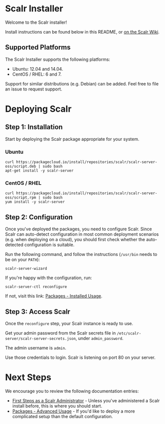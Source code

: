 Scalr Installer
===============

Welcome to the Scalr installer!

Install instructions can be found below in this README, or
[on the Scalr Wiki][00].


Supported Platforms
-------------------

The Scalr Installer supports the following platforms:

  + Ubuntu: 12.04 and 14.04.
  + CentOS / RHEL: 6 and 7.

Support for similar distributions (e.g. Debian) can be added. Feel free to
file an issue to request support.


Deploying Scalr
===============

Step 1: Installation
--------------------

Start by deploying the Scalr package appropriate for your system.

### Ubuntu ###

    curl https://packagecloud.io/install/repositories/scalr/scalr-server-oss/script.deb | sudo bash
    apt-get install -y scalr-server

### CentOS / RHEL ###

    curl https://packagecloud.io/install/repositories/scalr/scalr-server-oss/script.rpm | sudo bash
    yum install -y scalr-server


Step 2: Configuration
---------------------

Once you've deployed the packages, you need to configure Scalr. Since Scalr
can auto-detect configuration in most common deployment scenarios (e.g. when
deploying on a cloud), you should first check whether the auto-detected
configuration is suitable.

Run the following command, and follow the instructions (`/usr/bin` needs to
be on your `PATH`):

    scalr-server-wizard

If you're happy with the configuration, run:

    scalr-server-ctl reconfigure

If not, visit this link: [Packages - Installed Usage][20].


Step 3: Access Scalr
--------------------

Once the `reconfigure` step, your Scalr instance is ready to use.

Get your admin password from the Scalr secrets file in
`/etc/scalr-server/scalr-server-secrets.json`, under `admin_password`.

The admin username is `admin`.

Use those credentials to login. Scalr is listening on port 80 on your server.


Next Steps
==========

We encourage you to review the following documentation entries:

  + [First Steps as a Scalr Administrator][10] - Unless you've administered a
    Scalr install before, this is where you should start.
  + [Packages - Advanced Usage][20] - If you'd like to deploy a more
    complicated setup than the default configuration.


  [00]: https://scalr-wiki.atlassian.net/wiki/x/QgAeAQ
  [10]: https://scalr-wiki.atlassian.net/wiki/x/fQAeAQ
  [20]: https://scalr-wiki.atlassian.net/wiki/x/RgAeAQ
